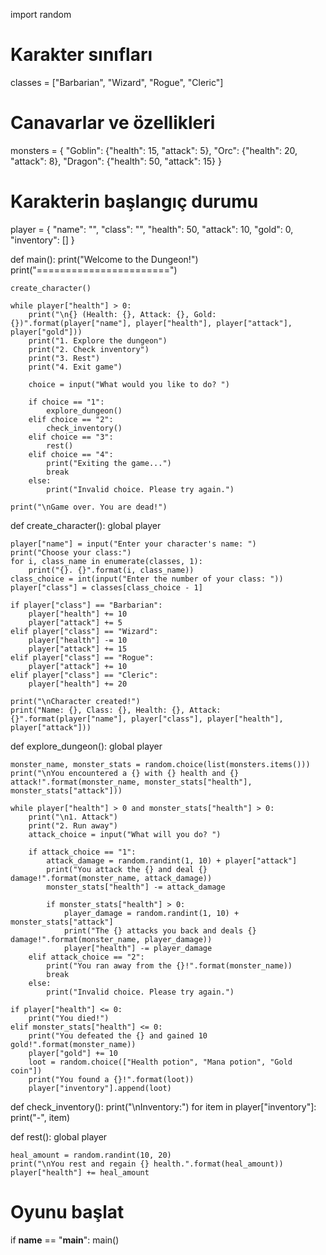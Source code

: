 import random

# Karakter sınıfları
classes = ["Barbarian", "Wizard", "Rogue", "Cleric"]

# Canavarlar ve özellikleri
monsters = {
    "Goblin": {"health": 15, "attack": 5},
    "Orc": {"health": 20, "attack": 8},
    "Dragon": {"health": 50, "attack": 15}
}

# Karakterin başlangıç durumu
player = {
    "name": "",
    "class": "",
    "health": 50,
    "attack": 10,
    "gold": 0,
    "inventory": []
}

def main():
    print("Welcome to the Dungeon!")
    print("=======================")
    
    create_character()
    
    while player["health"] > 0:
        print("\n{} (Health: {}, Attack: {}, Gold: {})".format(player["name"], player["health"], player["attack"], player["gold"]))
        print("1. Explore the dungeon")
        print("2. Check inventory")
        print("3. Rest")
        print("4. Exit game")
        
        choice = input("What would you like to do? ")
        
        if choice == "1":
            explore_dungeon()
        elif choice == "2":
            check_inventory()
        elif choice == "3":
            rest()
        elif choice == "4":
            print("Exiting the game...")
            break
        else:
            print("Invalid choice. Please try again.")

    print("\nGame over. You are dead!")

def create_character():
    global player
    
    player["name"] = input("Enter your character's name: ")
    print("Choose your class:")
    for i, class_name in enumerate(classes, 1):
        print("{}. {}".format(i, class_name))
    class_choice = int(input("Enter the number of your class: "))
    player["class"] = classes[class_choice - 1]
    
    if player["class"] == "Barbarian":
        player["health"] += 10
        player["attack"] += 5
    elif player["class"] == "Wizard":
        player["health"] -= 10
        player["attack"] += 15
    elif player["class"] == "Rogue":
        player["attack"] += 10
    elif player["class"] == "Cleric":
        player["health"] += 20

    print("\nCharacter created!")
    print("Name: {}, Class: {}, Health: {}, Attack: {}".format(player["name"], player["class"], player["health"], player["attack"]))

def explore_dungeon():
    global player
    
    monster_name, monster_stats = random.choice(list(monsters.items()))
    print("\nYou encountered a {} with {} health and {} attack!".format(monster_name, monster_stats["health"], monster_stats["attack"]))
    
    while player["health"] > 0 and monster_stats["health"] > 0:
        print("\n1. Attack")
        print("2. Run away")
        attack_choice = input("What will you do? ")
        
        if attack_choice == "1":
            attack_damage = random.randint(1, 10) + player["attack"]
            print("You attack the {} and deal {} damage!".format(monster_name, attack_damage))
            monster_stats["health"] -= attack_damage
            
            if monster_stats["health"] > 0:
                player_damage = random.randint(1, 10) + monster_stats["attack"]
                print("The {} attacks you back and deals {} damage!".format(monster_name, player_damage))
                player["health"] -= player_damage
        elif attack_choice == "2":
            print("You ran away from the {}!".format(monster_name))
            break
        else:
            print("Invalid choice. Please try again.")
    
    if player["health"] <= 0:
        print("You died!")
    elif monster_stats["health"] <= 0:
        print("You defeated the {} and gained 10 gold!".format(monster_name))
        player["gold"] += 10
        loot = random.choice(["Health potion", "Mana potion", "Gold coin"])
        print("You found a {}!".format(loot))
        player["inventory"].append(loot)

def check_inventory():
    print("\nInventory:")
    for item in player["inventory"]:
        print("-", item)

def rest():
    global player
    
    heal_amount = random.randint(10, 20)
    print("\nYou rest and regain {} health.".format(heal_amount))
    player["health"] += heal_amount

# Oyunu başlat
if __name__ == "__main__":
    main()
